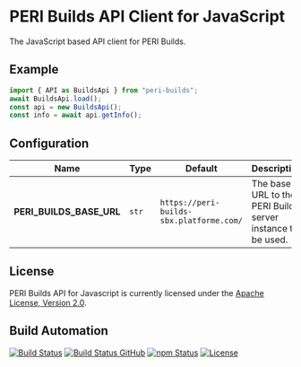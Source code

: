 # PERI Builds API Client for JavaScript

The JavaScript based API client for PERI Builds.

## Example

```javascript
import { API as BuildsApi } from "peri-builds";
await BuildsApi.load();
const api = new BuildsApi();
const info = await api.getInfo();
```

## Configuration

| Name                     | Type  | Default                                  | Description                                                 |
| ------------------------ | ----- | ---------------------------------------- | ----------------------------------------------------------- |
| **PERI_BUILDS_BASE_URL** | `str` | `https://peri-builds-sbx.platforme.com/` | The base URL to the PERI Builds server instance to be used. |

## License

PERI Builds API for Javascript is currently licensed under the [Apache License, Version 2.0](http://www.apache.org/licenses/).

## Build Automation

[![Build Status](https://app.travis-ci.com/ripe-tech/peri-builds-api-js.svg?branch=master)](https://travis-ci.com/github/ripe-tech/peri-builds-api-js)
[![Build Status GitHub](https://github.com/ripe-tech/peri-builds-api-js/workflows/Main%20Workflow/badge.svg)](https://github.com/ripe-tech/peri-builds-api-js/actions)
[![npm Status](https://img.shields.io/npm/v/peri-builds-api.svg)](https://www.npmjs.com/package/peri-builds-api)
[![License](https://img.shields.io/badge/license-Apache%202.0-blue.svg)](https://www.apache.org/licenses/)
